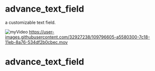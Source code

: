 
# advance_text_field

a customizable text field.

![myVideo](https://user-images.githubusercontent.com/32927238/109797078-40e97380-7c19-11eb-8e91-bec72b5bbffd.gif)
https://user-images.githubusercontent.com/32927238/109796605-a5580300-7c18-11eb-8a76-534df2b0cbec.mov


# advance_text_field
